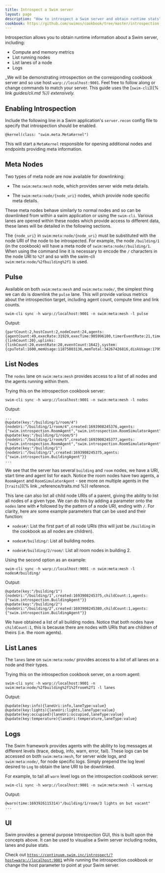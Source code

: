 ```yaml
---
title: Introspect a Swim server
layout: page
description: "How to introspect a Swim server and obtain runtime stats"
cookbook: https://github.com/swimos/cookbook/tree/master/introspection
---
```


Introspection allows you to obtain runtime information about a Swim server, including:
- Compute and memory metrics
- List running nodes
- List lanes of a node
- Logs

_We will be demonstrating introspection on the corresponding cookbook server and so use host `warp://localhost:9001`.
Feel free to follow along or change commands to match your server.
This guide uses the [`swim-cli`]({% link _guides/cli.md %}) extensively._ 

## Enabling Introspection

Include the following line in a Swim application's `server.recon` config file to specify that introspection should be enabled.

```
@kernel(class: "swim.meta.MetaKernel")
```

This will start a `MetaKernel` responsible for opening additional nodes and endpoints providing meta information. 

## Meta Nodes

Two types of meta node are now available for downlinking:

- The `swim:meta:mesh` node, which provides server wide meta details.
  
- The `swim:meta:node/{node_uri}` nodes, which provide node specific meta details.

These meta nodes behave similarly to normal nodes and so can be downlinked from within a swim application or using the `swim-cli`.
Various lanes are opened within these nodes which provide access to different data, these lanes will be detailed in the following sections.

The `{node_uri}` in `swim:meta:node/{node_uri}` must be substituted with the node URI of the node to be introspected.
For example, the node `/building/1` (in the cookbook) will have a meta node of `swim:meta:node//building/1`.
When using the command line it is necessary to encode the `/` characters in the node URI to `%2f` and so with the swim-cli `swim:meta:node/%2fbuilding%2f1` is used.

## Pulse

Available on both `swim:meta:mesh` and `swim:meta:node/`, the simplest thing we can do is downlink the `pulse` lane.
This will provide various metrics about the introspection target, including agent count, compute time and link counts.

```
swim-cli sync -h warp://localhost:9001 -n swim:meta:mesh -l pulse
```

Output:

```
{partCount:2,hostCount:2,nodeCount:24,agents:{agentCount:49,execRate:31929,execTime:905996100,timerEventRate:21,timerEventCount:1622},downlinks:{linkCount:20},uplinks:{linkCount:20,eventRate:20,eventCount:1642},system:{cpuTotal:1600,memUsage:11875803136,memTotal:34267426816,diskUsage:1799050371072,diskTotal:2500238229504,startTime:1693840004973}}
```

## List Nodes

The `nodes` lane on `swim:meta:mesh` provides access to a list of all nodes and the agents running within them.

Trying this on the introspection cookbook server:

```
swim-cli sync -h warp://localhost:9001 -n swim:meta:mesh -l nodes
```

Output:

```
...
@update(key:"/building/1/room/4"){nodeUri:"/building/1/room/4",created:1693908245376,agents:{"swim.introspection.RoomAgent","swim.introspection.RoomSimulatorAgent"}}
@update(key:"/building/1/room/5"){nodeUri:"/building/1/room/5",created:1693908245377,agents:{"swim.introspection.RoomAgent","swim.introspection.RoomSimulatorAgent"}}
@update(key:"/building/1"){nodeUri:"/building/1",created:1693908245375,agents:{"swim.introspection.BuildingAgent"}}
...
```

We see that the server has several `building` and `room` nodes, we have a URI, start time and agent list for each.
Notice the room nodes have two agents, a `RoomAgent` and `RoomSimulatorAgent` - see more on multiple agents in the [`traits`]({% link _reference/traits.md %}) reference.

This lane can also list all child node URIs of a parent, giving the ability to list all nodes of a given type.
We can do this by adding a parameter onto the `nodes` lane with `#` followed by the pattern of a node URI, ending with `/`.
For clarity, here are some example parameters that can be used and their function:

- `nodes#/`: List the first part of all node URIs (this will just be `/building` in the cookbook as all nodes are children).
  
- `nodes#/building/`: List all building nodes.
  
- `nodes#/building/2/room/`: List all room nodes in building 2.

Using the second option as an example: 

```
swim-cli sync -h warp://localhost:9001 -n swim:meta:mesh -l nodes#/building/
```

Output:

```
@update(key:"/building/1"){nodeUri:"/building/1",created:1693908245375,childCount:1,agents:{"swim.introspection.BuildingAgent"}}
@update(key:"/building/2"){nodeUri:"/building/2",created:1693908245380,childCount:1,agents:{"swim.introspection.BuildingAgent"}}
```

We have obtained a list of all building nodes.
Notice that both nodes have `childCount:1`, this is because there are nodes with URIs that are children of theirs (i.e. the room agents).

## List Lanes

The `lanes` lane on `swim:meta:node/` provides access to a list of all lanes on a node and their types.

Trying this on the introspection cookbook server, on a room agent:

```
swim-cli sync -h warp://localhost:9001 -n swim:meta:node/%2fbuilding%2f1%2froom%2f1 -l lanes
```

Output:

```
@update(key:info){laneUri:info,laneType:value}
@update(key:lights){laneUri:lights,laneType:value}
@update(key:occupied){laneUri:occupied,laneType:value}
@update(key:temperature){laneUri:temperature,laneType:value}
```

## Logs

The Swim framework provides agents with the ability to log messages at different levels (trace, debug, info, warn, error, fail).
These logs can be accessed on both `swim:meta:mesh`, for server wide logs, and `swim:meta:node/`, for node specific logs.
Simply prepend the log level desired to `Log` to obtain the lane URI to be downlinked.

For example, to tail all `warn` level logs on the introspection cookbook server:

```
swim-cli sync -h warp://localhost:9001 -n swim:meta:mesh -l warnLog
```

Output:

```
@warn(time:1693926115314)"/building/1/room/3 lights on but vacant"
...
```

## UI

Swim provides a general purpose Introspection GUI, this is built upon the concepts above.
It can be used to visualise a Swim server including nodes, lanes and pulse stats.

Check out [`https://continuum.swim.inc/introspect/?host=warp://localhost:9001`](https://continuum.swim.inc/introspect/?host=warp://localhost:9001) while running the introspection cookbook or change the host parameter to point at your Swim server.